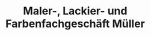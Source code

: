 ---
title: "Maler-, Lackier- und Farbenfachgeschäft Müller"
url: /horgenzell/maler-lackier-und-farbenfachgeschaeft-mueller/
shop: Baumarkt
---